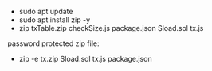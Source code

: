 - sudo apt update
- sudo apt install zip -y
- zip txTable.zip checkSize.js package.json Sload.sol tx.js

password protected zip file:
- zip -e tx.zip Sload.sol tx.js package.json
